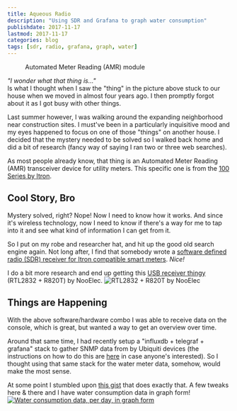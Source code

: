 ```yaml
---
title: Aqueous Radio
description: "Using SDR and Grafana to graph water consumption"
publishdate: 2017-11-17
lastmod: 2017-11-17
categories: blog
tags: [sdr, radio, grafana, graph, water]
---
```


<figure>
  <img src="/images/aqueous-radio/amr-water.png" alt="" />

  <figcaption>Automated Meter Reading (AMR) module</figcaption>
</figure>

<p>
  <i>"I wonder what that thing is…"</i><br />
  Is what I thought when I saw the "thing" in the picture above stuck to our
  house when we moved in almost four years ago. I then promptly
  forgot about it as I got busy with other things.
</p>

<p>
  Last summer however, I was walking around the expanding neighborhood near
  construction sites. I must've been in a particularly inquisitive mood and
  my eyes happened to focus on one of those "things" on another house. I
  decided that the mystery needed to be solved so I walked back home and did
  a bit of research (fancy way of saying I ran two or three web searches).
</p>

<p>
  As most people already know, that thing is an Automated Meter Reading
  (AMR) transceiver device for utility meters. This specific one is from the
  <a href="http://itron.com/na/technology/product-services-catalog/products/3/c/a/water-endpoints">100 Series by Itron</a>.
</p>

<h2>Cool Story, Bro</h2>

<p>
  Mystery solved, right? Nope! Now I need to know how it works. And since it's
  wireless technology, now I need to know if there's a way for me to tap into
  it and see what kind of information I can get from it.
</p>

<p>
  So I put on my robe and researcher hat, and hit up the good old search engine
  again. Not long after, I find that somebody wrote a <a href="https://github.com/bemasher/rtlamr">software defined radio
  (SDR) receiver for Itron compatible smart meters</a>. <em>Nice!</em>
</p>

<p>
  I do a bit more research and end up getting this
  <a href="https://www.nooelec.com/store/sdr/sdr-receivers/nesdr-mini-rtl2832-r820t.html">USB receiver thingy</a>
  (RTL2832 + R820T) by NooElec.

  <img src="/images/aqueous-radio/nooelec.jpg" alt="RTL2832 + R820T by NooElec" />
</p>

<h2>Things are Happening</h2>

<p>
  With the above software/hardware combo I was able to receive data on the
  console, which is great, but wanted a way to get an overview over time.
</p>

<p>
  Around that same time, I had recently setup a "influxdb + telegraf + grafana"
  stack to gather SNMP data from by Ubiquiti devices (the instructions on how
  to do this are
  <a href="https://community.ubnt.com/t5/UniFi-Wireless/Grafana-dashboard-for-UniFi-APs-now-available/td-p/1833532">here</a>
  in case anyone's interested). So I thought using that same stack for the
  water meter data, somehow, would make the most sense.
</p>

<p>
  At some point I stumbled upon <a href="https://gist.github.com/andyleap/01601cc9cdf7d3708bb63d5867afc484">this gist</a>
  that does exactly that. A few tweaks here &amp; there and I have water
  consumption data in graph form!

  <a href="/images/aqueous-radio/grafana-overview.png">
    <img src="/images/aqueous-radio/grafana-overview.png" alt="Water consumption data, per day, in graph form" />
  </a>
</p>
